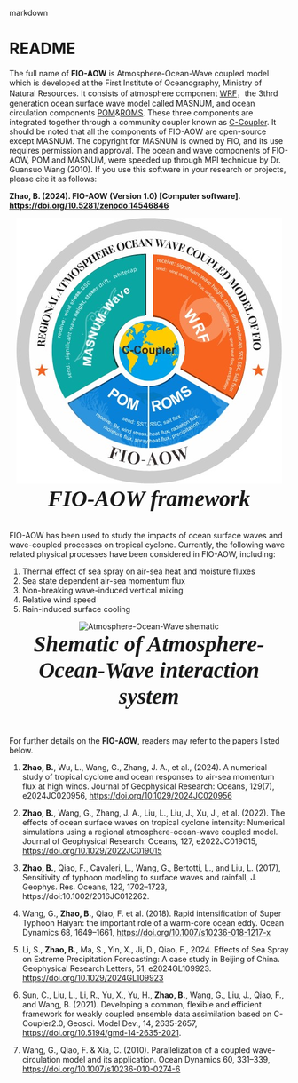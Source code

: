 markdown
# README
The full name of **FIO-AOW** is Atmosphere-Ocean-Wave coupled model which is developed at the First Institute of Oceanography, Ministry of Natural Resources. It consists of atmosphere component [WRF](https://github.com/wrf-model/WRF)，the 3thrd generation ocean surface wave model called MASNUM, and ocean circulation components [POM](http://www.ccpo.odu.edu/POMWEB/)&[ROMS](https://github.com/myroms/roms). These three components are integrated together through a community coupler known as [C-Coupler](https://github.com/C-Coupler-Group/c-coupler-lib). It should be noted that all the components of FIO-AOW are open-source except MASNUM. The copyright for MASNUM is owned by FIO, and its use requires permission and approval. The ocean and wave components of FIO-AOW, POM and MASNUM, were speeded up through MPI technique by Dr. Guansuo Wang (2010). If you use this software in your research or projects, please cite it as follows:

**Zhao, B. (2024). FIO-AOW (Version 1.0) [Computer software]. https://doi.org/10.5281/zenodo.14546846**



<div align="center">
    <img src="https://github.com/Biao-Zhao/Biao-Zhao.github.io/blob/main/images/fio-aow.png" alt="FIO-AOW framework">
</div>
<div align="center" style="font-family: 'Microsoft YaHei'; font-size: 40px; font-weight: bold;">
    <em>FIO-AOW framework</em>
</div>
<br><br>
FIO-AOW has been used to study the impacts of ocean surface waves and wave-coupled processes on tropical cyclone. Currently, the following wave related physical processes have been considered in FIO-AOW, including:

1. Thermal effect of sea spray on air-sea heat and moisture fluxes
2. Sea state dependent air-sea momentum flux
3. Non-breaking wave-induced vertical mixing
4. Relative wind speed
5. Rain-induced surface cooling
   
<div align="center">
    <img src="https://github.com/Biao-Zhao/Biao-Zhao.github.io/blob/main/images/tc.png" alt="Atmosphere-Ocean-Wave shematic">
</div>
<div align="center" style="font-family: 'Microsoft YaHei'; font-size: 40px; font-weight: bold;">
    <em>Shematic of Atmosphere-Ocean-Wave interaction system </em>
</div>
<br><br>

For further details on the **FIO-AOW**, readers may refer to the papers listed below.

1. **Zhao, B.**, Wu, L., Wang, G., Zhang, J. A., et al., (2024). A numerical study of tropical cyclone and ocean responses to air-sea momentum flux at high winds. Journal of Geophysical Research: Oceans, 129(7), e2024JC020956, https://doi.org/10.1029/2024JC020956
   
2. **Zhao, B.**, Wang, G., Zhang, J. A., Liu, L., Liu, J., Xu, J., et al. (2022). The effects of ocean surface waves on tropical cyclone intensity: Numerical simulations using a regional atmosphere-ocean-wave coupled model. Journal of Geophysical Research: Oceans, 127, e2022JC019015, https://doi.org/10.1029/2022JC019015
   
3. **Zhao, B.**, Qiao, F., Cavaleri, L., Wang, G., Bertotti, L., and Liu, L. (2017), Sensitivity of typhoon modeling to surface waves and rainfall, J. Geophys. Res. Oceans, 122, 1702–1723, https://doi:10.1002/2016JC012262.
   
4. Wang, G., **Zhao, B.**, Qiao, F. et al. (2018). Rapid intensification of Super Typhoon Haiyan: the important role of a warm-core ocean eddy. Ocean Dynamics 68, 1649–1661, https://doi.org/10.1007/s10236-018-1217-x

5. Li, S., **Zhao, B.**, Ma, S., Yin, X., Ji, D., Qiao, F., 2024. Effects of Sea Spray on Extreme Precipitation Forecasting: A case study in Beijing of China. Geophysical Research Letters, 51, e2024GL109923. https://doi.org/10.1029/2024GL109923

6.	Sun, C., Liu, L., Li, R., Yu, X., Yu, H., **Zhao, B.**, Wang, G., Liu, J., Qiao, F., and Wang, B. (2021). Developing a common, flexible and efficient framework for weakly coupled ensemble data assimilation based on C-Coupler2.0, Geosci. Model Dev., 14, 2635-2657, https://doi.org/10.5194/gmd-14-2635-2021.
   
7.	Wang, G., Qiao, F. & Xia, C. (2010). Parallelization of a coupled wave-circulation model and its application. Ocean Dynamics 60, 331–339, https://doi.org/10.1007/s10236-010-0274-6
